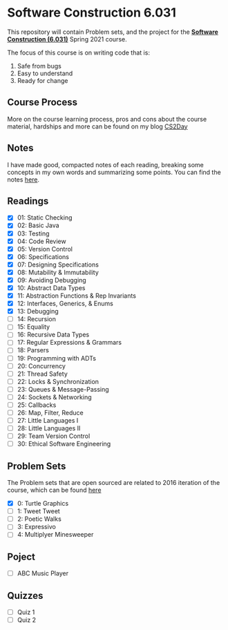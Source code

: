 # Software Construction 6.031

This repository will contain Problem sets, and the project for the **[Software Construction (6.031)](https://web.mit.edu/6.031/www/sp21/)** Spring 2021 course. 

The focus of this course is on writing code that is:
1. Safe from bugs
2. Easy to understand
3. Ready for change

## Course Process

More on the course learning process, pros and cons about the course material, hardships and more can be found on my blog [CS2Day](https://hshs-dev.github.io/cs2day/)

## Notes

I have made good, compacted notes of each reading, breaking some concepts in my own words and summarizing some points. You can find the notes [here](https://github.com/HsHs-dev/MIT-Software-Construction-6.031/blob/main/NOTES.md).

## Readings

- [x] 01: Static Checking
- [x] 02: Basic Java
- [x] 03: Testing
- [x] 04: Code Review
- [x] 05: Version Control
- [x] 06: Specifications
- [x] 07: Designing Specifications
- [x] 08: Mutability & Immutability
- [x] 09: Avoiding Debugging
- [x] 10: Abstract Data Types
- [x] 11: Abstraction Functions & Rep Invariants
- [x] 12: Interfaces, Generics, & Enums
- [x] 13: Debugging
- [ ] 14: Recursion
- [ ] 15: Equality
- [ ] 16: Recursive Data Types
- [ ] 17: Regular Expressions & Grammars
- [ ] 18: Parsers
- [ ] 19: Programming with ADTs
- [ ] 20: Concurrency
- [ ] 21: Thread Safety
- [ ] 22: Locks & Synchronization
- [ ] 23: Queues & Message-Passing
- [ ] 24: Sockets & Networking
- [ ] 25: Callbacks
- [ ] 26: Map, Filter, Reduce
- [ ] 27: Little Languages I
- [ ] 28: Little Languages II
- [ ] 29: Team Version Control
- [ ] 30: Ethical Software Engineering

## Problem Sets

The Problem sets that are open sourced are related to 2016 iteration of the course, which can be found [here](https://ocw.mit.edu/courses/6-005-software-construction-spring-2016/pages/problem-sets/)

- [x] 0: Turtle Graphics
- [ ] 1: Tweet Tweet
- [ ] 2: Poetic Walks
- [ ] 3: Expressivo
- [ ] 4: Multiplyer Minesweeper

## Poject

- [ ] ABC Music Player

## Quizzes

- [ ] Quiz 1
- [ ] Quiz 2
